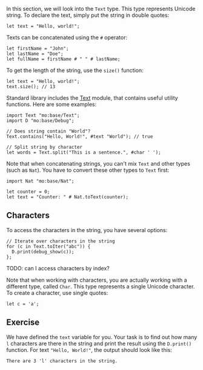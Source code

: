 In this section, we will look into the `Text` type. This type represents Unicode string. To declare
the text, simply put the string in double quotes:

```motoko
let text = "Hello, world!";
```

Texts can be concatenated using the `#` operator:

```motoko
let firstName = "John";
let lastName = "Doe";
let fullName = firstName # " " # lastName;
```

To get the length of the string, use the `size()` function:

```motoko
let text = "Hello, world!";
text.size(); // 13
```

Standard library includes the [Text](https://internetcomputer.org/docs/current/motoko/main/base/Text)
module, that contains useful utility functions. Here are some examples:

```motoko
import Text "mo:base/Text";
import D "mo:base/Debug";

// Does string contain "World"?
Text.contains("Hello, World!", #text "World"); // true

// Split string by character
let words = Text.split("This is a sentence.", #char ' ');

```

Note that when concatenating strings, you can't mix `Text` and other types (such as `Nat`). You have
to convert these other types to `Text` first:

```motoko
import Nat "mo:base/Nat";

let counter = 0;
let text = "Counter: " # Nat.toText(counter);
```

## Characters

To access the characters in the string, you have several options:

```motoko
// Iterate over characters in the string
for (c in Text.toIter("abc")) {
  D.print(debug_show(c));
};
```

TODO: can I access characters by index?

Note that when working with characters, you are actually working with a different type, called
`Char`. This type represents a single Unicode character. To create a character, use single quotes:

```motoko
let c = 'a';
```

## Exercise

We have defined the `text` variable for you. Your task is to find out how many `l` characters are
there in the string and print the result using the `D.print()` function. For text `"Hello, World!"`,
the output should look like this:

```
There are 3 'l' characters in the string.
```
